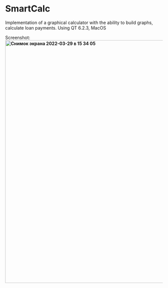 # SmartCalc
 Implementation of a graphical calculator with the ability to build graphs, calculate loan payments. Using QT 6.2.3, MacOS


Screenshot:
<b>
<img width="777" alt="Снимок экрана 2022-03-29 в 15 34 05" src="https://user-images.githubusercontent.com/91516214/160569455-40e55c4c-a008-4aeb-955c-84dee477e39e.png">
